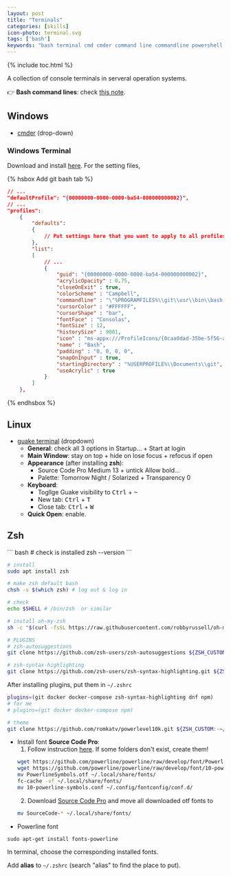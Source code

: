 ```yaml
---
layout: post
title: "Terminals"
categories: [skills]
icon-photo: terminal.svg
tags: ['bash']
keywords: "bash terminal cmd cmder command line commandline powershell window terminal zsh guake terminal linux ubuntu"
---
```


{% include toc.html %}

A collection of console terminals in serveral operation systems.

👉 **Bash command lines**: check [this note](/bash-command-line).

## Windows

- [cmder](https://cmder.net) (drop-down)

### Windows Terminal

Download and install [here](https://github.com/microsoft/terminal). For the setting files,

{% hsbox Add git bash tab %}

``` json
// ...
"defaultProfile": "{00000000-0000-0000-ba54-000000000002}",
// ...
"profiles":
    {
        "defaults":
        {
            // Put settings here that you want to apply to all profiles.
        },
        "list":
        [
            // ...
            {
                "guid": "{00000000-0000-0000-ba54-000000000002}",
                "acrylicOpacity" : 0.75,
                "closeOnExit" : true,
                "colorScheme" : "Campbell",
                "commandline" : "\"%PROGRAMFILES%\\git\\usr\\bin\\bash.exe\" -i -l",
                "cursorColor" : "#FFFFFF",
                "cursorShape" : "bar",
                "fontFace" : "Consolas",
                "fontSize" : 12,
                "historySize" : 9001,
                "icon" : "ms-appx:///ProfileIcons/{0caa0dad-35be-5f56-a8ff-afceeeaa6101}.png",
                "name" : "Bash",
                "padding" : "0, 0, 0, 0",
                "snapOnInput" : true,
                "startingDirectory" : "%USERPROFILE%\\Documents\\git",
                "useAcrylic" : true
            }
        ]
    },
```

{% endhsbox %}

## Linux

- [guake terminal](http://guake-project.org) (dropdown)
  - **General**: check all 3 options in Startup... + Start at login
  - **Main Window**: stay on top + hide on lose focus + refocus if open
  - **Appearance** (after installing **zsh**): 
    - Source Code Pro Medium 13 + untick Allow bold...
    - Palette: Tomorrow Night / Solarized + Transparency 0
  - **Keyboard**: 
    - Togllge Guake visibility to <kbd>Ctrl</kbd> + <kbd>~</kbd>
    - New tab: <kbd>Ctrl</kbd> + <kbd>T</kbd>
    - Close tab: <kbd>Ctrl</kbd> + <kbd>W</kbd>
  - **Quick Open**: enable.

## Zsh

<div class="flex-50" markdown="1">
``` bash
# check is installed
zsh --version
```

``` bash
# install 
sudo apt install zsh
```

``` bash
# make zsh default bash
chsh -s $(which zsh) # log out & log in
```

``` bash
# check
echo $SHELL # /bin/zsh  or similar
```
</div>

``` bash
# install oh-my-zsh
sh -c "$(curl -fsSL https://raw.githubusercontent.com/robbyrussell/oh-my-zsh/master/tools/install.sh)"
```

``` bash
# PLUGINS
# zsh-autosuggestions
git clone https://github.com/zsh-users/zsh-autosuggestions ${ZSH_CUSTOM:-~/.oh-my-zsh/custom}/plugins/zsh-autosuggestions

# zsh-syntax-highlighting
git clone https://github.com/zsh-users/zsh-syntax-highlighting.git ${ZSH_CUSTOM:-~/.oh-my-zsh/custom}/plugins/zsh-syntax-highlighting
```

After installing plugins, put them in `~/.zshrc`

``` bash
plugins=(git docker docker-compose zsh-syntax-highlighting dnf npm)
# for me
# plugins=(git docker docker-compose npm)
```

``` bash
# theme
git clone https://github.com/romkatv/powerlevel10k.git ${ZSH_CUSTOM:-~/.oh-my-zsh/custom}/themes/powerlevel10k
```

- Install font **Source Code Pro**:
  1. Follow instruction [here](https://powerline.readthedocs.io/en/latest/installation/linux.html#fonts-installation). If some folders don't exist, create them!
  ``` bash
  wget https://github.com/powerline/powerline/raw/develop/font/PowerlineSymbols.otf
  wget https://github.com/powerline/powerline/raw/develop/font/10-powerline-symbols.conf
  mv PowerlineSymbols.otf ~/.local/share/fonts/
  fc-cache -vf ~/.local/share/fonts/
  mv 10-powerline-symbols.conf ~/.config/fontconfig/conf.d/
  ```
  2. Download [Source Code Pro](https://github.com/adobe-fonts/source-code-pro) and move all downloaded otf fonts to 
  ``` bash
  mv SourceCode-* ~/.local/share/fonts/
  ```
- Powerline font
```
sudo apt-get install fonts-powerline
```

In terminal, choose the corresponding installed fonts.

Add **alias** to `~/.zshrc` (search "alias" to find the place to put).